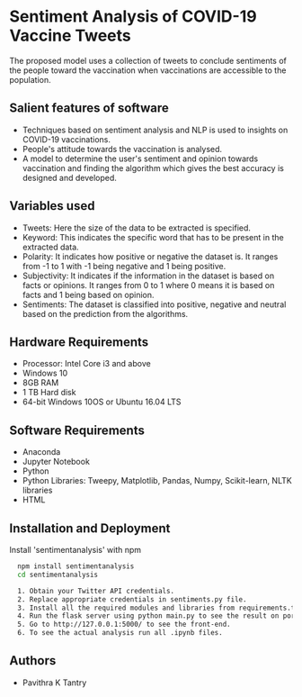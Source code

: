 
# Sentiment Analysis of COVID-19 Vaccine Tweets

The proposed model uses a collection of tweets to conclude sentiments of the people toward the vaccination when vaccinations are accessible to the population.

## Salient features of software

- Techniques based on sentiment analysis and NLP is used to insights on COVID-19 vaccinations.
- People's attitude towards the vaccination is analysed.
- A model to determine the user's sentiment and opinion towards vaccination and finding the algorithm which gives the best accuracy is designed and developed.

## Variables used

- Tweets: Here the size of the data to be extracted is specified. 
- Keyword: This indicates the specific word that has to be present in the extracted data. 
- Polarity: It indicates how positive or negative the dataset is. It ranges from -1 to 1 with -1 being negative and 1 being positive.
- Subjectivity: It indicates if the information in the dataset is based on facts or opinions. It ranges from 0 to 1 where 0 means it is based on facts and 1 being based on opinion.
- Sentiments: The dataset is classified into positive, negative and neutral based on the prediction from the algorithms.  
 
## Hardware Requirements

- Processor: Intel Core i3 and above
- Windows 10
- 8GB RAM
- 1 TB Hard disk
- 64-bit Windows 10OS or Ubuntu 16.04 LTS

## Software Requirements

- Anaconda
- Jupyter Notebook
- Python
- Python Libraries: Tweepy, Matplotlib, Pandas, Numpy, Scikit-learn, NLTK libraries
- HTML 

## Installation and Deployment

Install 'sentimentanalysis' with npm

```bash
  npm install sentimentanalysis
  cd sentimentanalysis
```
```bash
  1. Obtain your Twitter API credentials.
  2. Replace appropriate credentials in sentiments.py file.
  3. Install all the required modules and libraries from requirements.txt .
  4. Run the flask server using python main.py to see the result on port 5000(by default).
  5. Go to http://127.0.0.1:5000/ to see the front-end.
  6. To see the actual analysis run all .ipynb files.
```

## Authors

- Pavithra K Tantry
